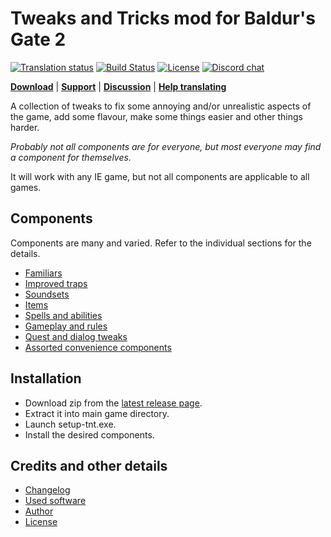 # Tweaks and Tricks mod for Baldur's Gate 2

[![Translation status](https://tra.bgforge.net/widgets/infinity-engine/-/tweaks-and-tricks/svg-badge.svg)](https://tra.bgforge.net/projects/infinity-engine/tweaks-and-tricks/)
[![Build Status](https://golem.bgforge.net/mods/tweaks-and-tricks/status.svg)](https://golem.bgforge.net/mods/tweaks-and-tricks)
[![License](https://img.shields.io/badge/license-CC%20BY--NC--SA%204.0-blue.svg)](https://creativecommons.org/licenses/by-nc-sa/4.0/)
[![Discord chat](https://img.shields.io/discord/420268540700917760?logo=discord)](https://discord.gg/4Yqfggm)

[__Download__](https://github.com/BGforgeNet/bg2-tweaks-and-tricks/releases/latest)
| [__Support__](https://github.com/BGforgeNet/bg2-tweaks-and-tricks/issues)
| [__Discussion__](https://forums.bgforge.net/viewforum.php?f=31)
| [__Help translating__](https://tra.bgforge.net/projects/infinity-engine/tweaks-and-tricks/)

A collection of tweaks to fix some annoying and/or unrealistic aspects of the game, add some flavour, make some things easier and other things harder.

_Probably not all components are for everyone, but most everyone may find a component for themselves._

It will work with any IE game, but not all components are applicable to all games.

## Components

Components are many and varied. Refer to the individual sections for the details.

- [Familiars](docs/familiars.md)
- [Improved traps](docs/traps.md)
- [Soundsets](docs/soundsets.md)
- [Items](docs/items.md)
- [Spells and abilities](docs/spells.md)
- [Gameplay and rules](docs/gameplay.md)
- [Quest and dialog tweaks](docs/quests.md)
- [Assorted convenience components](docs/convenience.md)

## Installation
- Download zip from the [latest release page](https://github.com/BGforgeNet/bg2-tweaks-and-tricks/releases/latest).
- Extract it into main game directory.
- Launch setup-tnt.exe.
- Install the desired components.

## Credits and other details
- [Changelog](docs/changelog.md)
- [Used software](docs/credits.md#used-software)
- [Author](docs/credits.md#author)
- [License](docs/credits.md#license)
